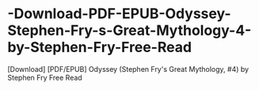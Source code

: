 # -Download-PDF-EPUB-Odyssey-Stephen-Fry-s-Great-Mythology-4-by-Stephen-Fry-Free-Read
[Download] [PDF/EPUB] Odyssey (Stephen Fry's Great Mythology, #4) by Stephen Fry Free Read

